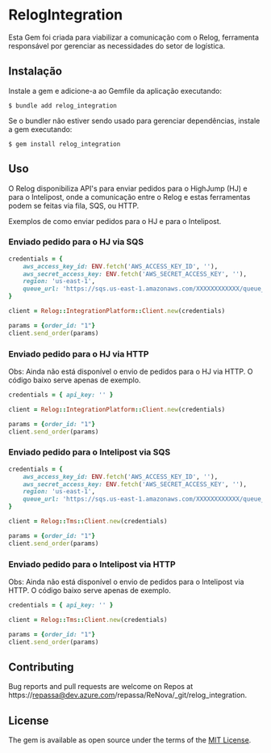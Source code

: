 # RelogIntegration

Esta Gem foi criada para viabilizar a comunicação com o Relog, ferramenta responsável por gerenciar as necessidades do setor de logística.

## Instalação

Instale a gem e adicione-a ao Gemfile da aplicação executando:

    $ bundle add relog_integration

Se o bundler não estiver sendo usado para gerenciar dependências, instale a gem executando:

    $ gem install relog_integration

## Uso

O Relog disponibiliza API's para enviar pedidos para o HighJump (HJ) e para o Intelipost, onde a comunicação entre o Relog e estas ferramentas podem se feitas via fila, SQS, ou HTTP.

Exemplos de como enviar pedidos para o HJ e para o Intelipost.

### Enviado pedido para o HJ via SQS

```ruby
credentials = {
    aws_access_key_id: ENV.fetch('AWS_ACCESS_KEY_ID', ''), 
    aws_secret_access_key: ENV.fetch('AWS_SECRET_ACCESS_KEY', ''),
    region: 'us-east-1',
    queue_url: 'https://sqs.us-east-1.amazonaws.com/XXXXXXXXXXXX/queue_url_name'
}

client = Relog::IntegrationPlatform::Client.new(credentials)

params = {order_id: "1"}
client.send_order(params)
```

### Enviado pedido para o HJ via HTTP
Obs: Ainda não está disponível o envio de pedidos para o HJ via HTTP. O código baixo serve apenas de exemplo.

```ruby
credentials = { api_key: '' }

client = Relog::IntegrationPlatform::Client.new(credentials)

params = {order_id: "1"}
client.send_order(params)
```

### Enviado pedido para o Intelipost via SQS

```ruby
credentials = {
    aws_access_key_id: ENV.fetch('AWS_ACCESS_KEY_ID', ''), 
    aws_secret_access_key: ENV.fetch('AWS_SECRET_ACCESS_KEY', ''),
    region: 'us-east-1',
    queue_url: 'https://sqs.us-east-1.amazonaws.com/XXXXXXXXXXXX/queue_url_name'
}

client = Relog::Tms::Client.new(credentials)

params = {order_id: "1"}
client.send_order(params)
```

### Enviado pedido para o Intelipost via HTTP
Obs: Ainda não está disponível o envio de pedidos para o Intelipost via HTTP. O código baixo serve apenas de exemplo.

```ruby
credentials = { api_key: '' }

client = Relog::Tms::Client.new(credentials)

params = {order_id: "1"}
client.send_order(params)
```


## Contributing

Bug reports and pull requests are welcome on Repos at https://repassa@dev.azure.com/repassa/ReNova/_git/relog_integration.

## License

The gem is available as open source under the terms of the [MIT License](https://opensource.org/licenses/MIT).
